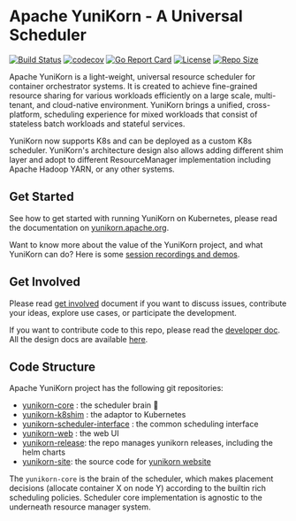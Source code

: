 <!--
 * Licensed to the Apache Software Foundation (ASF) under one
 * or more contributor license agreements.  See the NOTICE file
 * distributed with this work for additional information
 * regarding copyright ownership.  The ASF licenses this file
 * to you under the Apache License, Version 2.0 (the
 * "License"); you may not use this file except in compliance
 * with the License.  You may obtain a copy of the License at
 *
 *     http://www.apache.org/licenses/LICENSE-2.0
 *
 * Unless required by applicable law or agreed to in writing, software
 * distributed under the License is distributed on an "AS IS" BASIS,
 * WITHOUT WARRANTIES OR CONDITIONS OF ANY KIND, either express or implied.
 * See the License for the specific language governing permissions and
 * limitations under the License.
 -->
# Apache YuniKorn - A Universal Scheduler

[![Build Status](https://github.com/apache/yunikorn-core/actions/workflows/main.yml/badge.svg)](https://github.com/apache/yunikorn-core/actions)
[![codecov](https://codecov.io/gh/apache/yunikorn-core/branch/master/graph/badge.svg)](https://codecov.io/gh/apache/yunikorn-core)
[![Go Report Card](https://goreportcard.com/badge/github.com/apache/yunikorn-core)](https://goreportcard.com/report/github.com/apache/yunikorn-core)
[![License](https://img.shields.io/badge/License-Apache%202.0-blue.svg)](https://opensource.org/licenses/Apache-2.0)
[![Repo Size](https://img.shields.io/github/repo-size/apache/yunikorn-core)](https://img.shields.io/github/repo-size/apache/yunikorn-core)

Apache YuniKorn is a light-weight, universal resource scheduler for container orchestrator systems.
It is created to achieve fine-grained resource sharing for various workloads efficiently on a large scale, multi-tenant,
and cloud-native environment. YuniKorn brings a unified, cross-platform, scheduling experience for mixed workloads that consist
of stateless batch workloads and stateful services. 

YuniKorn now supports K8s and can be deployed as a custom K8s scheduler. YuniKorn's architecture design also allows adding different
shim layer and adopt to different ResourceManager implementation including Apache Hadoop YARN, or any other systems.

## Get Started

See how to get started with running YuniKorn on Kubernetes, please read the documentation on [yunikorn.apache.org](http://yunikorn.apache.org/docs/).

Want to know more about the value of the YuniKorn project, and what YuniKorn can do? Here is some
[session recordings and demos](http://yunikorn.apache.org/community/sessions).

## Get Involved

Please read [get involved](http://yunikorn.apache.org/community/get_involved) document if you want to discuss issues,
contribute your ideas, explore use cases, or participate the development.

If you want to contribute code to this repo, please read the [developer doc](http://yunikorn.apache.org/docs/next/developer_guide/build).
All the design docs are available [here](http://yunikorn.apache.org/docs/next/design/architecture).

## Code Structure

Apache YuniKorn project has the following git repositories:

- [yunikorn-core](https://github.com/apache/yunikorn-core/) : the scheduler brain :round_pushpin: 
- [yunikorn-k8shim](https://github.com/apache/yunikorn-k8shim) : the adaptor to Kubernetes
- [yunikorn-scheduler-interface](https://github.com/apache/yunikorn-scheduler-interface) : the common scheduling interface
- [yunikorn-web](https://github.com/apache/yunikorn-web) : the web UI
- [yunikorn-release](https://github.com/apache/yunikorn-release/): the repo manages yunikorn releases, including the helm charts
- [yunikorn-site](https://github.com/apache/yunikorn-site/): the source code for [yunikorn website](http://yunikorn.apache.org/)

The `yunikorn-core` is the brain of the scheduler, which makes placement decisions (allocate container X on node Y) according
to the builtin rich scheduling policies. Scheduler core implementation is agnostic to the underneath resource manager system.
